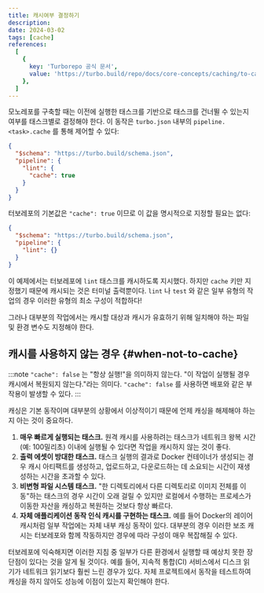 ```yaml
---
title: 캐시여부 결정하기
description:
date: 2024-03-02
tags: [cache]
references:
  [
    {
      key: 'Turborepo 공식 문서',
      value: 'https://turbo.build/repo/docs/core-concepts/caching/to-cache-or-not-to-cache',
    },
  ]
---
```


모노레포를 구축할 때는 이전에 실행한 태스크를 기반으로 태스크를 건너뛸 수 있는지 여부를 태스크별로 결정해야 한다. 이 동작은 `turbo.json` 내부의 `pipeline.<task>.cache` 를 통해 제어할 수 있다:

```json
{
  "$schema": "https://turbo.build/schema.json",
  "pipeline": {
    "lint": {
      "cache": true
    }
  }
}
```

터보레포의 기본값은 `"cache": true` 이므로 이 값을 명시적으로 지정할 필요는 없다:

```json
{
  "$schema": "https://turbo.build/schema.json",
  "pipeline": {
    "lint": {}
  }
}
```

이 예제에서는 터보레포에 `lint` 태스크를 캐시하도록 지시했다. 하지만 `cache` 키만 지정했기 때문에 캐시되는 것은 터미널 출력뿐이다. `lint` 나 `test` 와 같은 일부 유형의 작업의 경우 이러한 유형의 최소 구성이 적합하다!

그러나 대부분의 작업에서는 캐시할 대상과 캐시가 유효하기 위해 일치해야 하는 파일 및 환경 변수도 지정해야 한다.

## 캐시를 사용하지 않는 경우 {#when-not-to-cache}

:::note
`"cache": false` 는 "항상 실행!"을 의미하지 않는다. "이 작업이 실행될 경우 캐시에서 복원되지 않는다."라는 의미다. `"cache": false` 를 사용하면 배포와 같은 부작용이 발생할 수 있다.
:::

캐싱은 기본 동작이며 대부분의 상황에서 이상적이기 때문에 언제 캐싱을 해제해야 하는지 아는 것이 중요하다.

1. **매우 빠르게 실행되는 태스크.** 원격 캐시를 사용하려는 태스크가 네트워크 왕복 시간(예: 100밀리초) 이내에 실행될 수 있다면 작업을 캐시하지 않는 것이 좋다.
2. **출력 에셋이 방대한 태스크.** 태스크 실행의 결과로 Docker 컨테이너가 생성되는 경우 캐시 아티팩트를 생성하고, 업로드하고, 다운로드하는 데 소요되는 시간이 재생성하는 시간을 초과할 수 있다.
3. **비변형 파일 시스템 태스크.** "한 디렉토리에서 다른 디렉토리로 이미지 전체를 이동"하는 태스크의 경우 시간이 오래 걸릴 수 있지만 로컬에서 수행하는 프로세스가 이동한 자산을 캐싱하고 복원하는 것보다 항상 빠르다.
4. **자체 애플리케이션 동작 인식 캐시를 구현하는 태스크.** 예를 들어 Docker의 레이어 캐시처럼 일부 작업에는 자체 내부 캐싱 동작이 있다. 대부분의 경우 이러한 보조 캐시는 터보레포와 함께 작동하지만 경우에 따라 구성이 매우 복잡해질 수 있다.

터보레포에 익숙해지면 이러한 지침 중 일부가 다른 환경에서 실행할 때 예상치 못한 장단점이 있다는 것을 알게 될 것이다. 예를 들어, 지속적 통합(CI) 서비스에서 디스크 읽기가 네트워크 읽기보다 훨씬 느린 경우가 있다. 자체 프로젝트에서 동작을 테스트하여 캐싱을 하지 않아도 성능에 이점이 있는지 확인해야 한다.
